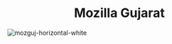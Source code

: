<h1 align="center">
Mozilla Gujarat
</h1>

![mozguj-horizontal-white](https://user-images.githubusercontent.com/47818179/73522475-7f1cce00-442e-11ea-919d-873054aa6ff4.png) 

